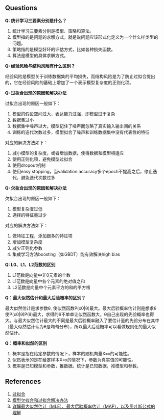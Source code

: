 ## Questions
**Q: 统计学习三要素分别是什么？**

1. 统计学习三要素分别是模型、策略和算法。
2. 模型指的是问题的求解方式，就是说问题应该形式化定义为一个什么样类型的问题。
3. 策略指的是模型好坏的评估方式，比如各种损失函数。
4. 算法是模型的具体求解方式。

**Q: 经验风险与结构风险有什么区别？**

经验风险是模型关于训练数据集的平均损失，而结构风险是为了防止过拟合提出的，它在经验风险的基础上增加了一个表示模型复杂度的正则化项。

**Q: 过拟合出现的原因和解决办法**

过拟合出现的原因一般如下：

1. 模型的假设空间过大，表达能力过强，即模型过于复杂
2. 数据集过小
3. 数据集中噪声过大，模型记住了噪声而忽略了真实输入输出间的关系
4. 训练的迭代次数过多，模型拟合了噪声和训练数据集中没有代表性的特征

对应的解决方法如下：

1. 减小模型的复杂度，或者增加数据，使得数据和模型相适应
2. 使用正则化项，避免模型过拟合
3. 使用dropout机制
4. 使用easy stopping，当validation accuracy多个epoch不提高之后，停止迭代，避免迭代次数过多

**Q: 欠拟合出现的原因和解决办法**

欠拟合出现的原因一般如下：

1. 模型复杂度过低
2. 选择的特征量过少

对应的解决方法如下：

1. 做特征工程，添加跟多的特征项
2. 增加模型复杂度
3. 减少正则化参数
4. 集成学习方法boosting（如GBDT）能有效解决high bias

**Q: L0、L1、L2范数的区别**

1. L1范数是向量中非0元素的个数
2. L1范数是向量中各个元素的绝对值之和
3. L2范数是向量中个元素平方的和的平方根

**Q：最大似然估计和最大后验概率的区别？**

最大似然估计是求参数θ, 使似然函数P(x0|θ)最大。最大后验概率估计则是想求θ使P(x0|θ)P(θ)最大，求得的θ不单单让似然函数大，θ自己出现的先验概率也得大。与最大似然估计最大的不同是最大后验概率融入了要估计量的先验分布在其中（最大似然估计认为θ是均匀分布），所以最大后验概率可以看做规则化的最大似然估计。

**Q：概率和似然的区别**

1. 概率是指在给定参数的情况下，样本的随机向量X=x的可能性。
2. 似然表示的是在给定样本X=x的情况下，参数为真实值的可能性。
3. 概率是已知模型和参数，推数据。统计是已知数据，推模型和参数。

## References
1. [过拟合](http://www.360doc.com/content/18/0805/10/11935121_775819522.shtml)
2. [模型欠拟合和过拟合解决办法](https://blog.csdn.net/geduo_feng/article/details/79552787)
3. [详解最大似然估计（MLE）、最大后验概率估计（MAP），以及贝叶斯公式的理解](https://blog.csdn.net/u011508640/article/details/72815981)


